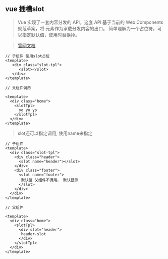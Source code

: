 ## vue 插槽slot

> Vue 实现了一套内容分发的 API，这套 API 基于当前的 Web Components 规范草案，将 <slot> 元素作为承载分发内容的出口。 简单理解为一个占位符，可以指定默认值，使用时替换掉。

> [官网文档](https://cn.vuejs.org/v2/guide/components-slots.html) 

```
// 子组件 使用slot占位 
<template>
   <div class="slot-tpl">
      <slot></slot>
   </div>
</template>

```

```
// 父组件调用

<template>
  <div class="home">
    <slotTpl>
      yo yo yo
    </slotTpl>
  </div>
</template>

```

> slot还可以指定调用, 使用name来指定

```
// 子组件
<template>
  <div class="slot-tpl">
    <div class="header">
      <slot name="header"></slot>
    </div>
    <div class="footer">
      <slot name="footer">
       默认值 父组件不调用， 默认显示
      </slot>
    </div>
  </div>
</template>

```

```
// 父组件

<template>
  <div class="home">
    <slotTpl>
      <div slot="header">
       header-slot
      </div>
    </slotTpl>
  </div>
</template>

```